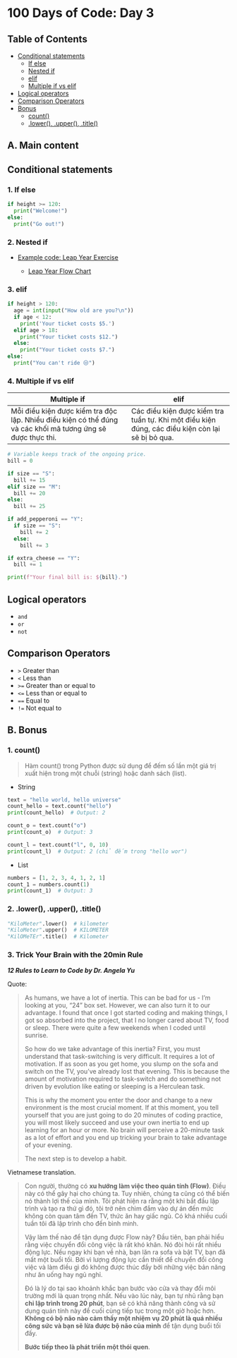 # 100 Days of Code: Day 3

## Table of Contents

- [Conditional statements](#conditional-statements)
  - [If else](#1-if-else)
  - [Nested if](#2-nested-if)
  - [elif](#3-elif)
  - [Multiple if vs elif](#4-multiple-if-vs-elif)
- [Logical operators](#logical-operators)
- [Comparison Operators](#comparison-operators)
- [Bonus](#b-bonus)
  - [count()](#1-count)
  - [.lower(), .upper(), .title()](#2-lower-upper-title)

## A. Main content

## Conditional statements

### 1. If else

```python
if height >= 120:
  print("Welcome!")
else:
  print("Go out!")
```

### 2. Nested if

- [<u>Example code: Leap Year Exercise</u>](./4-leap-year.py)

  - [<u>Leap Year Flow Chart</u>](./4-leap-year-flow-chart.jpg)

### 3. elif

```python
if height > 120:
  age = int(input("How old are you?\n"))
  if age < 12:
    print('Your ticket costs $5.')
  elif age > 18:
    print("Your ticket costs $12.")
  else:
    print("Your ticket costs $7.")
else:
  print("You can't ride 😒")
```

### 4. Multiple if **vs** elif

| Multiple if                                                                                                 | elif                                                                                             |
| ----------------------------------------------------------------------------------------------------------- | ------------------------------------------------------------------------------------------------ |
| Mỗi điều kiện được kiểm tra độc lập. Nhiều điều kiện có thể đúng và các khối mã tương ứng sẽ được thực thi. | Các điều kiện được kiểm tra tuần tự. Khi một điều kiện đúng, các điều kiện còn lại sẽ bị bỏ qua. |

```python
# Variable keeps track of the ongoing price.
bill = 0

if size == "S":
  bill += 15
elif size == "M":
  bill += 20
else:
  bill += 25

if add_pepperoni == "Y":
  if size == "S":
    bill += 2
  else:
    bill += 3

if extra_cheese == "Y":
  bill += 1

print(f"Your final bill is: ${bill}.")
```

## Logical operators

- `and`
- `or`
- `not`

## Comparison Operators

- `>` Greater than
- `<` Less than
- `>=` Greater than or equal to
- `<=` Less than or equal to
- `==` Equal to
- `!=` Not equal to

## B. Bonus

### 1. count()

> Hàm count() trong Python được sử dụng để đếm số lần một giá trị xuất hiện trong một chuỗi (string) hoặc danh sách (list).

- String

```python
text = "hello world, hello universe"
count_hello = text.count("hello")
print(count_hello)  # Output: 2

count_o = text.count("o")
print(count_o)  # Output: 3

count_l = text.count("l", 0, 10)
print(count_l)  # Output: 2 (chỉ đếm trong "hello wor")
```

- List

```python
numbers = [1, 2, 3, 4, 1, 2, 1]
count_1 = numbers.count(1)
print(count_1)  # Output: 3
```

### 2. .lower(), .upper(), .title()

```python
"KiloMeter".lower()  # kilometer
"KiloMeter".upper()  # KILOMETER
"KilOMeTEr".title()  # Kilometer
```

### 3. Trick Your Brain with the 20min Rule

_**12 Rules to Learn to Code by Dr. Angela Yu**_

Quote:

> As humans, we have a lot of inertia. This can be bad for us - I’m looking at you, “24” box set. However, we can also turn it to our advantage. I found that once I got started coding and making things, I got so absorbed into the project, that I no longer cared about TV, food or sleep. There were quite a few weekends when I coded until sunrise.
>
> So how do we take advantage of this inertia? First, you must understand that task-switching is very difficult. It requires a lot of motivation. If as soon as you get home, you slump on the sofa and switch on the TV, you’ve already lost that evening. This is because the amount of motivation required to task-switch and do something not driven by evolution like eating or sleeping is a Herculean task.
>
> This is why the moment you enter the door and change to a new environment is the most crucial moment. If at this moment, you tell yourself that you are just going to do 20 minutes of coding practice, you will most likely succeed and use your own inertia to end up learning for an hour or more. No brain will perceive a 20-minute task as a lot of effort and you end up tricking your brain to take advantage of your evening.
>
> The next step is to develop a habit.

Vietnamese translation.

> Con người, thường có **xu hướng làm việc theo quán tính (Flow)**. Điều này có thể gây hại cho chúng ta. Tuy nhiên, chúng ta cũng có thể biến nó thành lợi thế của mình. Tôi phát hiện ra rằng một khi bắt đầu lập trình và tạo ra thứ gì đó, tôi trở nên chìm đắm vào dự án đến mức không còn quan tâm đến TV, thức ăn hay giấc ngủ. Có khá nhiều cuối tuần tôi đã lập trình cho đến bình minh.
>
> Vậy làm thế nào để tận dụng được Flow này? Đầu tiên, bạn phải hiểu rằng việc chuyển đổi công việc là rất khó khăn. Nó đòi hỏi rất nhiều động lực. Nếu ngay khi bạn về nhà, bạn lăn ra sofa và bật TV, bạn đã mất một buổi tối. Bởi vì lượng động lực cần thiết để chuyển đổi công việc và làm điều gì đó không được thúc đẩy bởi những việc bản năng như ăn uống hay ngủ nghỉ.
>
> Đó là lý do tại sao khoảnh khắc bạn bước vào cửa và thay đổi môi trường mới là quan trọng nhất. Nếu vào lúc này, bạn tự nhủ rằng bạn **chỉ lập trình trong 20 phút**, bạn sẽ có khả năng thành công và sử dụng quán tính này để cuối cùng tiếp tục trong một giờ hoặc hơn. **Không có bộ não nào cảm thấy một nhiệm vụ 20 phút là quá nhiều công sức và bạn sẽ lừa được bộ não của mình** để tận dụng buổi tối đấy.
>
> **Bước tiếp theo là phát triển một thói quen**.
